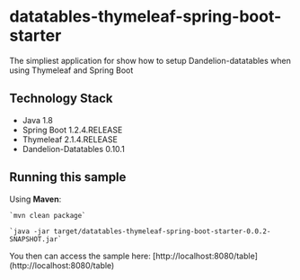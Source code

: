 datatables-thymeleaf-spring-boot-starter
========================================

The simpliest application for show how to setup Dandelion-datatables when using Thymeleaf and Spring Boot

## Technology Stack

 - Java 1.8
 - Spring Boot 1.2.4.RELEASE
 - Thymeleaf 2.1.4.RELEASE
 - Dandelion-Datatables 0.10.1
 
## Running this sample
 Using __Maven__:

    `mvn clean package`

    `java -jar target/datatables-thymeleaf-spring-boot-starter-0.0.2-SNAPSHOT.jar`
    
 You then can access the sample here: [http://localhost:8080/table] (http://localhost:8080/table)
